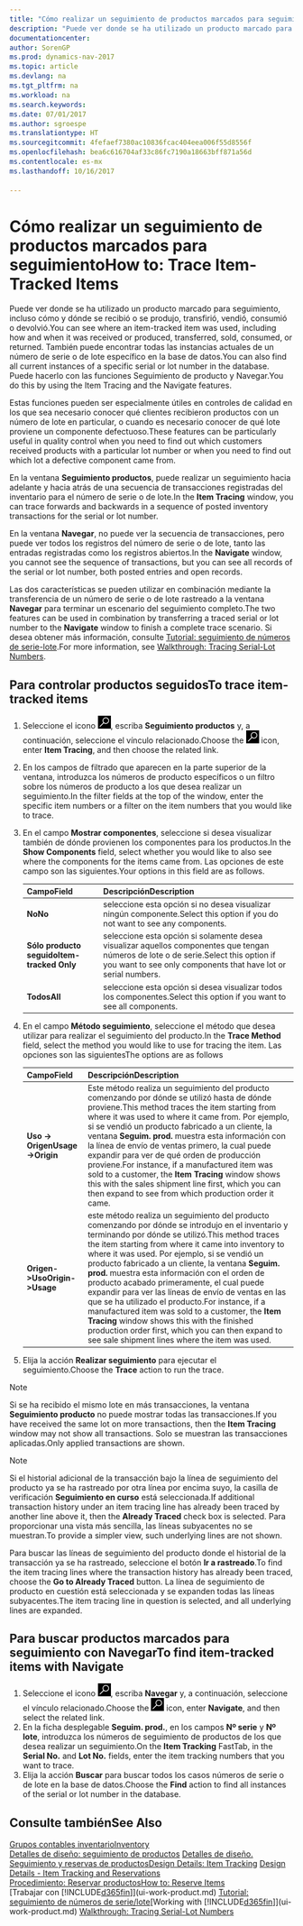 ```yaml
---
title: "Cómo realizar un seguimiento de productos marcados para seguimiento"
description: "Puede ver donde se ha utilizado un producto marcado para seguimiento, incluso cómo y dónde se recibió o se produjo, transfirió, vendió, consumió o devolvió. También puede encontrar todas las instancias actuales de un número de serie o de lote específico en la base de datos. Puede hacerlo con las funciones Seguimiento de producto y Navegar."
documentationcenter: 
author: SorenGP
ms.prod: dynamics-nav-2017
ms.topic: article
ms.devlang: na
ms.tgt_pltfrm: na
ms.workload: na
ms.search.keywords: 
ms.date: 07/01/2017
ms.author: sgroespe
ms.translationtype: HT
ms.sourcegitcommit: 4fefaef7380ac10836fcac404eea006f55d8556f
ms.openlocfilehash: bea6c616704af33c86fc7190a18663bff871a56d
ms.contentlocale: es-mx
ms.lasthandoff: 10/16/2017

---
```

# <a name="how-to-trace-item-tracked-items"></a><span data-ttu-id="11575-105">Cómo realizar un seguimiento de productos marcados para seguimiento</span><span class="sxs-lookup"><span data-stu-id="11575-105">How to: Trace Item-Tracked Items</span></span>
<span data-ttu-id="11575-106">Puede ver donde se ha utilizado un producto marcado para seguimiento, incluso cómo y dónde se recibió o se produjo, transfirió, vendió, consumió o devolvió.</span><span class="sxs-lookup"><span data-stu-id="11575-106">You can see where an item-tracked item was used, including how and when it was received or produced, transferred, sold, consumed, or returned.</span></span> <span data-ttu-id="11575-107">También puede encontrar todas las instancias actuales de un número de serie o de lote específico en la base de datos.</span><span class="sxs-lookup"><span data-stu-id="11575-107">You can also find all current instances of a specific serial or lot number in the database.</span></span> <span data-ttu-id="11575-108">Puede hacerlo con las funciones Seguimiento de producto y Navegar.</span><span class="sxs-lookup"><span data-stu-id="11575-108">You do this by using the Item Tracing and the Navigate features.</span></span>  

 <span data-ttu-id="11575-109">Estas funciones pueden ser especialmente útiles en controles de calidad en los que sea necesario conocer qué clientes recibieron productos con un número de lote en particular, o cuando es necesario conocer de qué lote proviene un componente defectuoso.</span><span class="sxs-lookup"><span data-stu-id="11575-109">These features can be particularly useful in quality control when you need to find out which customers received products with a particular lot number or when you need to find out which lot a defective component came from.</span></span>  

 <span data-ttu-id="11575-110">En la ventana **Seguimiento productos**, puede realizar un seguimiento hacia adelante y hacia atrás de una secuencia de transacciones registradas del inventario para el número de serie o de lote.</span><span class="sxs-lookup"><span data-stu-id="11575-110">In the **Item Tracing** window, you can trace forwards and backwards in a sequence of posted inventory transactions for the serial or lot number.</span></span>  

 <span data-ttu-id="11575-111">En la ventana **Navegar**, no puede ver la secuencia de transacciones, pero puede ver todos los registros del número de serie o de lote, tanto las entradas registradas como los registros abiertos.</span><span class="sxs-lookup"><span data-stu-id="11575-111">In the **Navigate** window, you cannot see the sequence of transactions, but you can see all records of the serial or lot number, both posted entries and open records.</span></span>  

 <span data-ttu-id="11575-112">Las dos características se pueden utilizar en combinación mediante la transferencia de un número de serie o de lote rastreado a la ventana **Navegar** para terminar un escenario del seguimiento completo.</span><span class="sxs-lookup"><span data-stu-id="11575-112">The two features can be used in combination by transferring a traced serial or lot number to the **Navigate** window to finish a complete trace scenario.</span></span> <span data-ttu-id="11575-113">Si desea obtener más información, consulte [Tutorial: seguimiento de números de serie-lote](walkthrough-tracing-serial-lot-numbers.md).</span><span class="sxs-lookup"><span data-stu-id="11575-113">For more information, see [Walkthrough: Tracing Serial-Lot Numbers](walkthrough-tracing-serial-lot-numbers.md).</span></span>  

## <a name="to-trace-item-tracked-items"></a><span data-ttu-id="11575-114">Para controlar productos seguidos</span><span class="sxs-lookup"><span data-stu-id="11575-114">To trace item-tracked items</span></span>  

1.  <span data-ttu-id="11575-115">Seleccione el icono ![Buscar página o informe](media/ui-search/search_small.png "icono Buscar página o informe"), escriba **Seguimiento productos** y, a continuación, seleccione el vínculo relacionado.</span><span class="sxs-lookup"><span data-stu-id="11575-115">Choose the ![Search for Page or Report](media/ui-search/search_small.png "Search for Page or Report icon") icon, enter **Item Tracing**, and then choose the related link.</span></span>  
2.  <span data-ttu-id="11575-116">En los campos de filtrado que aparecen en la parte superior de la ventana, introduzca los números de producto específicos o un filtro sobre los números de producto a los que desea realizar un seguimiento.</span><span class="sxs-lookup"><span data-stu-id="11575-116">In the filter fields at the top of the window, enter the specific item numbers or a filter on the item numbers that you would like to trace.</span></span>  
3.  <span data-ttu-id="11575-117">En el campo **Mostrar componentes**, seleccione si desea visualizar también de dónde provienen los componentes para los productos.</span><span class="sxs-lookup"><span data-stu-id="11575-117">In the **Show Components** field, select whether you would like to also see where the components for the items came from.</span></span> <span data-ttu-id="11575-118">Las opciones de este campo son las siguientes.</span><span class="sxs-lookup"><span data-stu-id="11575-118">Your options in this field are as follows.</span></span>  

    |<span data-ttu-id="11575-119">Campo</span><span class="sxs-lookup"><span data-stu-id="11575-119">Field</span></span>|<span data-ttu-id="11575-120">Descripción</span><span class="sxs-lookup"><span data-stu-id="11575-120">Description</span></span>|  
    |----------------------------------|---------------------------------------|  
    |<span data-ttu-id="11575-121">**No**</span><span class="sxs-lookup"><span data-stu-id="11575-121">**No**</span></span>|<span data-ttu-id="11575-122">seleccione esta opción si no desea visualizar ningún componente.</span><span class="sxs-lookup"><span data-stu-id="11575-122">Select this option if you do not want to see any components.</span></span>|  
    |<span data-ttu-id="11575-123">**Sólo producto seguido**</span><span class="sxs-lookup"><span data-stu-id="11575-123">**Item-tracked Only**</span></span>|<span data-ttu-id="11575-124">seleccione esta opción si solamente desea visualizar aquellos componentes que tengan números de lote o de serie.</span><span class="sxs-lookup"><span data-stu-id="11575-124">Select this option if you want to see only components that have lot or serial numbers.</span></span>|  
    |<span data-ttu-id="11575-125">**Todos**</span><span class="sxs-lookup"><span data-stu-id="11575-125">**All**</span></span>|<span data-ttu-id="11575-126">seleccione esta opción si desea visualizar todos los componentes.</span><span class="sxs-lookup"><span data-stu-id="11575-126">Select this option if you want to see all components.</span></span>|  

4.  <span data-ttu-id="11575-127">En el campo **Método seguimiento**, seleccione el método que desea utilizar para realizar el seguimiento del producto.</span><span class="sxs-lookup"><span data-stu-id="11575-127">In the **Trace Method** field, select the method you would like to use for tracing the item.</span></span> <span data-ttu-id="11575-128">Las opciones son las siguientes</span><span class="sxs-lookup"><span data-stu-id="11575-128">The options are as follows</span></span>  

    |<span data-ttu-id="11575-129">Campo</span><span class="sxs-lookup"><span data-stu-id="11575-129">Field</span></span>|<span data-ttu-id="11575-130">Descripción</span><span class="sxs-lookup"><span data-stu-id="11575-130">Description</span></span>|  
    |----------------------------------|---------------------------------------|  
    |<span data-ttu-id="11575-131">**Uso -> Origen**</span><span class="sxs-lookup"><span data-stu-id="11575-131">**Usage->Origin**</span></span>|<span data-ttu-id="11575-132">Este método realiza un seguimiento del producto comenzando por dónde se utilizó hasta de dónde proviene.</span><span class="sxs-lookup"><span data-stu-id="11575-132">This method traces the item starting from where it was used to where it came from.</span></span> <span data-ttu-id="11575-133">Por ejemplo, si se vendió un producto fabricado a un cliente, la ventana **Seguim. prod.** muestra esta información con la línea de envío de ventas primero, la cual puede expandir para ver de qué orden de producción proviene.</span><span class="sxs-lookup"><span data-stu-id="11575-133">For instance, if a manufactured item was sold to a customer, the **Item Tracing** window shows this with the sales shipment line first, which you can then expand to see from which production order it came.</span></span>|  
    |<span data-ttu-id="11575-134">**Origen->Uso**</span><span class="sxs-lookup"><span data-stu-id="11575-134">**Origin->Usage**</span></span>|<span data-ttu-id="11575-135">este método realiza un seguimiento del producto comenzando por dónde se introdujo en el inventario y terminando por dónde se utilizó.</span><span class="sxs-lookup"><span data-stu-id="11575-135">This method traces the item starting from where it came into inventory to where it was used.</span></span> <span data-ttu-id="11575-136">Por ejemplo, si se vendió un producto fabricado a un cliente, la ventana **Seguim. prod.** muestra esta información con el orden de producto acabado primeramente, el cual puede expandir para ver las líneas de envío de ventas en las que se ha utilizado el producto.</span><span class="sxs-lookup"><span data-stu-id="11575-136">For instance, if a manufactured item was sold to a customer, the **Item Tracing** window shows this with the finished production order first, which you can then expand to see sale shipment lines where the item was used.</span></span>|  

5.  <span data-ttu-id="11575-137">Elija la acción **Realizar seguimiento** para ejecutar el seguimiento.</span><span class="sxs-lookup"><span data-stu-id="11575-137">Choose the **Trace** action to run the trace.</span></span>  

> [!NOTE]  
>  <span data-ttu-id="11575-138">Si se ha recibido el mismo lote en más transacciones, la ventana **Seguimiento producto** no puede mostrar todas las transacciones.</span><span class="sxs-lookup"><span data-stu-id="11575-138">If you have received the same lot on more transactions, then the **Item Tracing** window may not show all transactions.</span></span> <span data-ttu-id="11575-139">Solo se muestran las transacciones aplicadas.</span><span class="sxs-lookup"><span data-stu-id="11575-139">Only applied transactions are shown.</span></span>  

> [!NOTE]  
>  <span data-ttu-id="11575-140">Si el historial adicional de la transacción bajo la línea de seguimiento del producto ya se ha rastreado por otra línea por encima suyo, la casilla de verificación **Seguimiento en curso** está seleccionada.</span><span class="sxs-lookup"><span data-stu-id="11575-140">If additional transaction history under an item tracing line has already been traced by another line above it, then the **Already Traced** check box is selected.</span></span> <span data-ttu-id="11575-141">Para proporcionar una vista más sencilla, las líneas subyacentes no se muestran.</span><span class="sxs-lookup"><span data-stu-id="11575-141">To provide a simpler view, such underlying lines are not shown.</span></span>  
>   
>  <span data-ttu-id="11575-142">Para buscar las líneas de seguimiento del producto donde el historial de la transacción ya se ha rastreado, seleccione el botón **Ir a rastreado**.</span><span class="sxs-lookup"><span data-stu-id="11575-142">To find the item tracing lines where the transaction history has already been traced, choose the **Go to Already Traced** button.</span></span> <span data-ttu-id="11575-143">La línea de seguimiento de producto en cuestión está seleccionada y se expanden todas las líneas subyacentes.</span><span class="sxs-lookup"><span data-stu-id="11575-143">The item tracing line in question is selected, and all underlying lines are expanded.</span></span>  

## <a name="to-find-item-tracked-items-with-navigate"></a><span data-ttu-id="11575-144">Para buscar productos marcados para seguimiento con Navegar</span><span class="sxs-lookup"><span data-stu-id="11575-144">To find item-tracked items with Navigate</span></span>  

1.  <span data-ttu-id="11575-145">Seleccione el icono ![Buscar página o informe](media/ui-search/search_small.png "icono Buscar página o informe"), escriba **Navegar** y, a continuación, seleccione el vínculo relacionado.</span><span class="sxs-lookup"><span data-stu-id="11575-145">Choose the ![Search for Page or Report](media/ui-search/search_small.png "Search for Page or Report icon") icon, enter **Navigate**, and then select the related link.</span></span>  
2.  <span data-ttu-id="11575-146">En la ficha desplegable **Seguim. prod.**, en los campos **Nº serie** y **Nº lote**, introduzca los números de seguimiento de productos de los que desea realizar un seguimiento.</span><span class="sxs-lookup"><span data-stu-id="11575-146">On the **Item Tracking** FastTab, in the **Serial No.** and **Lot No.** fields, enter the item tracking numbers that you want to trace.</span></span>  
3.  <span data-ttu-id="11575-147">Elija la acción **Buscar** para buscar todos los casos números de serie o de lote en la base de datos.</span><span class="sxs-lookup"><span data-stu-id="11575-147">Choose the **Find** action to find all instances of the serial or lot number in the database.</span></span>  

## <a name="see-also"></a><span data-ttu-id="11575-148">Consulte también</span><span class="sxs-lookup"><span data-stu-id="11575-148">See Also</span></span>  
[<span data-ttu-id="11575-149">Grupos contables inventario</span><span class="sxs-lookup"><span data-stu-id="11575-149">Inventory</span></span>](inventory-manage-inventory.md)  
<span data-ttu-id="11575-150">[Detalles de diseño: seguimiento de productos](design-details-item-tracking.md)
[Detalles de diseño. Seguimiento y reservas de productos](design-details-item-tracking-and-reservations.md)</span><span class="sxs-lookup"><span data-stu-id="11575-150">[Design Details: Item Tracking](design-details-item-tracking.md)
[Design Details - Item Tracking and Reservations](design-details-item-tracking-and-reservations.md)</span></span>  
[<span data-ttu-id="11575-151">Procedimiento: Reservar productos</span><span class="sxs-lookup"><span data-stu-id="11575-151">How to: Reserve Items</span></span>](inventory-how-to-reserve-items.md)  
<span data-ttu-id="11575-152">[Trabajar con [!INCLUDE[d365fin](includes/d365fin_md.md)]](ui-work-product.md)
[Tutorial: seguimiento de números de serie/lote](walkthrough-tracing-serial-lot-numbers.md)</span><span class="sxs-lookup"><span data-stu-id="11575-152">[Working with [!INCLUDE[d365fin](includes/d365fin_md.md)]](ui-work-product.md)
[Walkthrough: Tracing Serial-Lot Numbers](walkthrough-tracing-serial-lot-numbers.md)</span></span>

